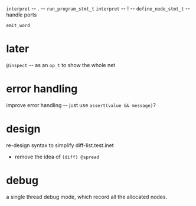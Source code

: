 `interpret` -- . -- `run_program_stmt_t`
`interpret` -- ! -- `define_node_stmt_t` -- handle ports

`emit_word`

# later

`@inspect` -- as an `op_t` to show the whole net

# error handling

improve error handling -- just use `assert(value && message)`?

# design

re-design syntax to simplify diff-list.test.inet

- remove the idea of `(diff) @spread`

# debug

a single thread debug mode, which record all the allocated nodes.

